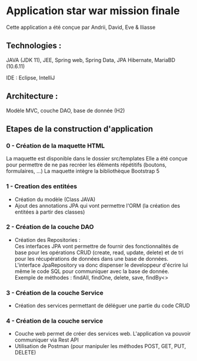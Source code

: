 # Application star war mission finale

Cette application a été conçue par Andrii, David, Eve & Iliasse

## Technologies :

JAVA (JDK 11), JEE, Spring web, Spring Data, JPA Hibernate, MariaBD (10.6.11)

IDE : Eclipse, IntelliJ

## Architecture :

Modèle MVC, couche DAO, base de donnée (H2)

## Etapes de la construction d'application

### 0 - Création de la maquette HTML

La maquette est disponible dans le dossier src/templates
Elle a été conçue pour permettre de ne pas recréer les éléments répétitifs (boutons, formulaires, ...)
La maquette intègre la bibliothèque Bootstrap 5

### 1 - Creation des entitées

- Création du modèle (Class JAVA)
- Ajout des annotations JPA qui vont permettre l'ORM (la création des entitées à partir des classes)

### 2 - Création de la couche DAO

- Création des Repositories : </br>
Ces interfaces JPA vont permettre de fournir des fonctionnalités de base pour les opérations CRUD (create, read, update, delete) et de tri pour les récupérations de données dans une base de données.
L'interface JpaRepository va donc dispenser le developpeur d'écrire lui même le code SQL pour communiquer avec la base de donnée. </br>
Exemple de méthodes : findAll, findOne, delete, save, findBy<<Property>>

### 3 - Création de la couche Service

- Création des services permettant de déléguer une partie du code CRUD

### 4 - Création de la couche service

- Couche web permet de créer des services web. L'application va pouvoir communiquer via Rest API
- Utilisation de Postman (pour manipuler les méthodes POST, GET, PUT, DELETE)